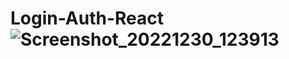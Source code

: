 # Login-Auth-React![Screenshot_20221230_123913](https://user-images.githubusercontent.com/63228248/210002344-8b04f41a-8696-40ef-96b2-33fa5d49905f.png)
